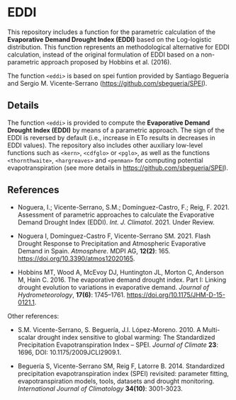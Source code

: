 # EDDI

This repository includes a function for the parametric calculation of the **Evaporative Demand Drought Index (EDDI)** based on the Log-logistic distribution. This function represents an methodological alternative for EDDI calculation, instead of the original formulation of EDDI based on a non-parametric approach proposed by Hobbins et al. (2016).

The function `<eddi>` is based on spei funtion provided by Santiago Beguería and Sergio M. Vicente-Serrano 
(https://github.com/sbegueria/SPEI).


## Details

The function `<eddi>` is provided to compute the **Evaporative Demand Drought Index (EDDI)** by means of a parametric approach. The sign of the EDDI is reversed by default (i.e., increase in ETo results in decreases in EDDI values). The repository also includes other auxiliary low-level functions such as `<kern>`, `<cdfglo>` or `<pglo>`, as well as the functions `<thornthwaite>`, `<hargreaves>` and `<penman>` for computing potential evapotranspiration (see more details in https://github.com/sbegueria/SPEI).


## References

* Noguera, I.; Vicente-Serrano, S.M.; Domínguez-Castro, F.; Reig, F. 2021. Assessment of parametric approaches to calculate the Evaporative Demand 
Drought Index (EDDI). *Int. J. Climatol*. 2021. Under Review.

* Noguera I, Domínguez-Castro F, Vicente-Serrano SM. 2021. Flash Drought Response to Precipitation and Atmospheric Evaporative Demand in Spain. 
*Atmosphere*. MDPI AG, **12(2)**: 165. https://doi.org/10.3390/atmos12020165.

* Hobbins MT, Wood A, McEvoy DJ, Huntington JL, Morton C, Anderson M, Hain C. 2016. The evaporative demand drought index. Part I: Linking drought evolution to variations in evaporative demand. *Journal of Hydrometeorology*, **17(6)**: 1745–1761. https://doi.org/10.1175/JHM-D-15-0121.1.

Other references:

* S.M. Vicente-Serrano, S. Beguería, J.I. López-Moreno. 2010. A Multi-scalar drought index sensitive to global warming: The Standardized Precipitation Evapotranspiration Index – SPEI. *Journal of Climate* **23**: 1696, DOI: 10.1175/2009JCLI2909.1.

* Beguería S, Vicente-Serrano SM, Reig F, Latorre B. 2014. Standardized precipitation evapotranspiration index (SPEI) revisited: parameter fitting, evapotranspiration models, tools, datasets and drought monitoring. *International Journal of Climatology* **34(10)**: 3001-3023.


